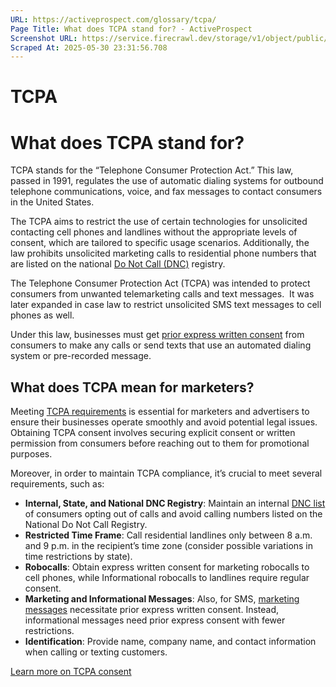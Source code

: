 ```yaml
---
URL: https://activeprospect.com/glossary/tcpa/
Page Title: What does TCPA stand for? - ActiveProspect
Screenshot URL: https://service.firecrawl.dev/storage/v1/object/public/media/screenshot-3af24a4e-ff29-4a5b-a408-5a3025cad27d.png
Scraped At: 2025-05-30 23:31:56.708
---
```

# TCPA

# What does TCPA stand for?

TCPA stands for the “Telephone Consumer Protection Act.” This law, passed in 1991, regulates the use of automatic dialing systems for outbound telephone communications, voice, and fax messages to contact consumers in the United States.

The TCPA aims to restrict the use of certain technologies for unsolicited contacting cell phones and landlines without the appropriate levels of consent, which are tailored to specific usage scenarios. Additionally, the law prohibits unsolicited marketing calls to residential phone numbers that are listed on the national [Do Not Call (DNC)](https://activeprospect.com/glossary/do-not-call-meaning/) registry.

The Telephone Consumer Protection Act (TCPA) was intended to protect consumers from unwanted telemarketing calls and text messages.  It was later expanded in case law to restrict unsolicited SMS text messages to cell phones as well.

Under this law, businesses must get [prior express written consent](https://activeprospect.com/blog/express-written-consent/) from consumers to make any calls or send texts that use an automated dialing system or pre-recorded message.

## What does TCPA mean for marketers?

Meeting [TCPA requirements](https://activeprospect.com/tcpa-compliance/tcpa-compliance-requirements/) is essential for marketers and advertisers to ensure their businesses operate smoothly and avoid potential legal issues. Obtaining TCPA consent involves securing explicit consent or written permission from consumers before reaching out to them for promotional purposes.

Moreover, in order to maintain TCPA compliance, it’s crucial to meet several requirements, such as:

- **Internal, State, and National DNC Registry**: Maintain an internal [DNC list](https://activeprospect.com/blog/do-not-call-rules/) of consumers opting out of calls and avoid calling numbers listed on the National Do Not Call Registry.
- **Restricted Time Frame**: Call residential landlines only between 8 a.m. and 9 p.m. in the recipient’s time zone (consider possible variations in time restrictions by state).
- **Robocalls**: Obtain express written consent for marketing robocalls to cell phones, while Informational robocalls to landlines require regular consent.
- **Marketing and Informational Messages**: Also, for SMS, [marketing messages](https://activeprospect.com/blog/tcpa-text-messages/) necessitate prior express written consent. Instead, informational messages need prior express consent with fewer restrictions.
- **Identification**: Provide name, company name, and contact information when calling or texting customers.

[Learn more on TCPA consent](https://activeprospect.com/blog/tcpa-consent/)

